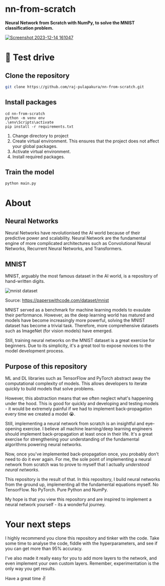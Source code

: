 # nn-from-scratch

**Neural Network from Scratch with NumPy, to solve the MNIST classification problem.**

[![Screenshot 2023-12-14 161047](https://github.com/raj-pulapakura/nn-from-scratch/assets/87762282/0ff2031a-ed99-41ef-a884-539f95298c39)](https://www.youtube.com/watch?v=OC_yDwBdIJQ)

# 🤗 Test drive

## Clone the repository

```bash
git clone https://github.com/raj-pulapakura/nn-from-scratch.git
```

## Install packages

```
cd nn-from-scratch
python -m venv env
.\env\Scripts\activate
pip install -r requirements.txt
```

1. Change directory to project
2. Create virtual environment. This ensures that the project does not affect your global packages.
3. Activate virtual environment.
4. Install required packages.

## Train the model

```
python main.py
```

# About

## Neural Networks

Neural Networks have revolutionised the AI world because of their predictive power and scalability. Neural Network are the fundamental engine of more complicated architectures such as Convolutional Neural Networks, Recurrent Neural Networks, and Transformers.

## MNIST

MNIST, arguably the most famous dataset in the AI world, is a repository of hand-written digits.

![mnist dataset](https://github.com/raj-pulapakura/nn-from-scratch/assets/87762282/00099558-f245-4b1d-9f31-37c0e73f79b8)

Source: https://paperswithcode.com/dataset/mnist

MNIST served as a benchmark for machine learning models to evaulate their performance. However, as the deep learning world has matured and models have become increasingly more powerful, solving the MNIST dataset has become a trivial task. Therefore, more comprehensive datasets such as ImageNet (for vision models) have emerged.

Still, training neural networks on the MNIST dataset is a great exercise for beginners. Due to its simplicity, it's a great tool to expose novices to the model development process.

## Purpose of this repository

ML and DL libraries such as TensorFlow and PyTorch abstract away the computational complexity of models. This allows developers to iterate quickly to build models that solve problems.

However, this abstraction means that we often neglect what's happening under the hood. This is good for quickly and developing and testing models - it would be extremely painful if we had to implement back-propagation every time we created a model 😭.

Still, implementing a neural network from scratch is an insightful and eye-opening exercise. I believe all machine learning/deep learning engineers should implement back-propagation at least once in their life. It's a great exercise for strengthening your understanding of the fundamental algorithms powering neural networks.

Now, once you've implemented back-propagation once, you probably don't need to do it ever again. For me, the sole point of implementing a neural network from scratch was to prove to myself that I actually _understood neural networks_.

This repository is the result of that. In this repository, I build neural networks from the ground up, implementing all the fundamental equations myself. No TensorFlow. No PyTorch. Pure Python and NumPy.

My hope is that you view this repository and are inspired to implement a neural network yourself - its a wonderful journey.

# Your next steps

I highly recommend you clone this repository and tinker with the code. Take some time to analyse the code, fiddle with the hyperparameters, and see if you can get more than 95% accuracy.

I've also made it really easy for you to add more layers to the network, and even implement your own custom layers. Remember, experimentation is the only way you get results.

Have a great time ✌️
